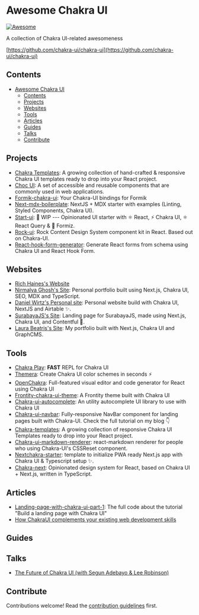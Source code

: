 # Awesome Chakra UI

[![Awesome](https://awesome.re/badge.svg)](https://awesome.re)

A collection of Chakra UI-related awesomeness

[https://github.com/chakra-ui/chakra-ui](https://github.com/chakra-ui/chakra-ui)

## Contents

- [Awesome Chakra UI](#awesome-chakra-ui)
  - [Contents](#contents)
  - [Projects](#projects)
  - [Websites](#websites)
  - [Tools](#tools)
  - [Articles](#articles)
  - [Guides](#guides)
  - [Talks](#talks)
  - [Contribute](#contribute)

## Projects

- [Chakra Templates](https://chakra-templates.dev): A growing collection of hand-crafted & responsive Chakra UI templates ready to drop into your React project.
- [Choc UI](https://choc-ui.tech/): A set of accessible and reusable components that are commonly used in web applications.
- [Formik-chakra-ui](https://github.com/kgnugur/formik-chakra-ui): Your Chakra-UI bindings for Formik
- [Next-mdx-boilerplate](https://github.com/whoisryosuke/next-mdx-boilerplate): NextJS + MDX starter with examples (Linting, Styled Components, Chakra UI).
- [Start-ui](https://github.com/BearStudio/start-ui): 🚧 WIP --- Opinionated UI starter with ⚛️ React, ⚡️ Chakra UI, ⚛️ React Query & 🐜 Formiz.
- [Rock-ui](https://github.com/rockcontent/rock-ui): Rock Content Design System component kit in React. Based out on Chakra-UI.
- [React-hook-form-generator](https://github.com/FionnCasey/react-hook-form-generator): Generate React forms from schema using Chakra UI and React Hook Form.

## Websites
- [Rich Haines's Website](https://richardhaines.dev/)
- [Nirmalya Ghosh's Site](https://github.com/ghoshnirmalya/nirmalyaghosh.com): Personal portfolio built using Next.js, Chakra UI, SEO, MDX and TypeScript.
- [Daniel Wirtz's Personal site](https://github.com/wirtzdan/website): Personal website build with Chakra UI, NextJS and Airtable ✨.
- [SurabayaJS's Site](https://github.com/surabayajs/surabayajs.org): Landing page for SurabayaJS, made using Next.js, Chakra UI, and Contentful 🐊.
- [Laura Beatris's Site](https://github.com/LauraBeatris/laurabeatris.com): My portfolio built with Next.js, Chakra UI and GraphCMS.

## Tools

- [Chakra Play](https://chakra-play.tk/): __FAST__ REPL for Chakra UI
- [Themera](https://themera.vercel.app/): Create Chakra UI color schemes in seconds ⚡️
- [OpenChakra](https://openchakra.app/): Full-featured visual editor and code generator for React using Chakra UI
- [Frontity-chakra-ui-theme](https://github.com/chakra-ui/frontity-chakra-ui-theme): A Frontity theme built with Chakra UI
- [Chakra-ui-autocomplete](https://github.com/koolamusic/chakra-ui-autocomplete): An utility autocomplete UI library to use with Chakra UI
- [Chakra-ui-navbar](https://github.com/dimitrisraptis96/chakra-ui-navbar): Fully-responsive NavBar component for landing pages built with Chakra-UI. Check the full tutorial on my blog 👇
- [Chakra-templates](https://github.com/hauptrolle/chakra-templates): A growing collection of responsive Chakra UI Templates ready to drop into your React project.
- [Chakra-ui-markdown-renderer](https://github.com/mustaphaturhan/chakra-ui-markdown-renderer): react-markdown renderer for people who using Chakra-UI's CSSReset component.
- [Nextchakra-starter](https://github.com/sozonome/nextchakra-starter): template to initialize PWA ready Next.js app with Chakra UI & Typescript setup ✨.
- [Chakra-next](https://github.com/47ng/chakra-next): Opinionated design system for React, based on Chakra UI + Next.js, written in TypeScript.

## Articles

- [Landing-page-with-chakra-ui-part-1](https://github.com/dimitrisraptis96/landing-page-with-chakra-ui-part-1): The full code about the tutorial "Build a landing page with Chakra UI"
- [How ChakraUI complements your existing web development skills](https://dominik.sumer.dev/blog/chakra-complements-webdevs)

## Guides

## Talks
- [The Future of Chakra UI (with Segun Adebayo & Lee Robinson)](https://www.youtube.com/watch?v=I5xEc9t-HZg&t=1182s)

## Contribute

Contributions welcome! Read the [contribution guidelines](contributing.md) first.
